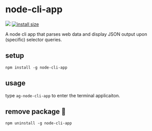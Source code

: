 # node-cli-app
![](https://img.shields.io/npm/v/node-cli-app.svg)
[![install size](https://packagephobia.now.sh/badge?p=node-cli-app)](https://packagephobia.now.sh/result?p=node-cli-app)

A node cli app that parses web data and display JSON output upon (specific) selector queries.


## setup
```
npm install -g node-cli-app
```


## usage

type `ag-node-cli-app` to enter the terminal applicaiton.


## remove package :wave:

```
npm uninstall -g node-cli-app
```
